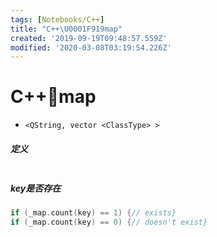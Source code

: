 ```yaml
---
tags: [Notebooks/C++]
title: "C++\U0001F919map"
created: '2019-09-19T09:48:57.559Z'
modified: '2020-03-08T03:19:54.226Z'
---
```


# C++:call_me_hand:map

* `<QString, vector <ClassType> >`

##### 定义
```

```

##### key是否存在
```cpp
if (_map.count(key) == 1) {// exists} 
if (_map.count(key) == 0) {// doesn't exist}
```
